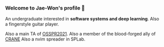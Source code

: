 ### Welcome to Jae-Won's profile 🎉

An undergraduate interested in **software systems and deep learning**. Also a fingerstyle guitar player. 


Also a main TA of [OSSPR2021](https://github.com/swsnu/osspr2021).
Also a member of the blood-forged ally of [CRANE](https://github.com/snuspl/crane)
Also a nvim spreader in SPLab.
